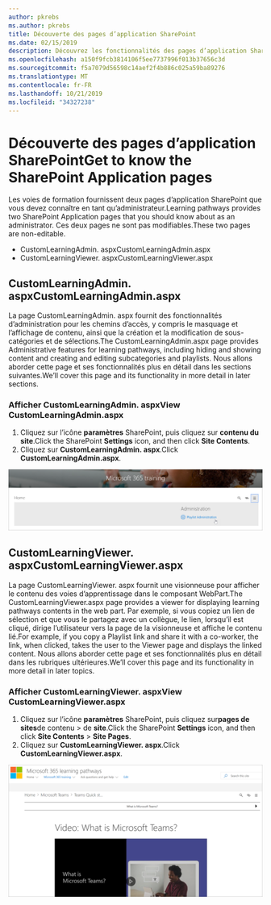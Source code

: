 ```yaml
---
author: pkrebs
ms.author: pkrebs
title: Découverte des pages d’application SharePoint
ms.date: 02/15/2019
description: Découvrez les fonctionnalités des pages d’application SharePoint dans les voies d’apprentissage Microsoft 365.
ms.openlocfilehash: a150f9fcb3814106f5ee7737996f013b37656c3d
ms.sourcegitcommit: f5a7079d56598c14aef2f4b886c025a59ba89276
ms.translationtype: MT
ms.contentlocale: fr-FR
ms.lasthandoff: 10/21/2019
ms.locfileid: "34327238"
---
```

# <a name="get-to-know-the-sharepoint-application-pages"></a><span data-ttu-id="5dd08-103">Découverte des pages d’application SharePoint</span><span class="sxs-lookup"><span data-stu-id="5dd08-103">Get to know the SharePoint Application pages</span></span>

<span data-ttu-id="5dd08-104">Les voies de formation fournissent deux pages d’application SharePoint que vous devez connaître en tant qu’administrateur.</span><span class="sxs-lookup"><span data-stu-id="5dd08-104">Learning pathways provides two SharePoint Application pages that you should know about as an administrator.</span></span> <span data-ttu-id="5dd08-105">Ces deux pages ne sont pas modifiables.</span><span class="sxs-lookup"><span data-stu-id="5dd08-105">These two pages are non-editable.</span></span> 

- <span data-ttu-id="5dd08-106">CustomLearningAdmin. aspx</span><span class="sxs-lookup"><span data-stu-id="5dd08-106">CustomLearningAdmin.aspx</span></span>
- <span data-ttu-id="5dd08-107">CustomLearningViewer. aspx</span><span class="sxs-lookup"><span data-stu-id="5dd08-107">CustomLearningViewer.aspx</span></span>

## <a name="customlearningadminaspx"></a><span data-ttu-id="5dd08-108">CustomLearningAdmin. aspx</span><span class="sxs-lookup"><span data-stu-id="5dd08-108">CustomLearningAdmin.aspx</span></span>

<span data-ttu-id="5dd08-109">La page CustomLearningAdmin. aspx fournit des fonctionnalités d’administration pour les chemins d’accès, y compris le masquage et l’affichage de contenu, ainsi que la création et la modification de sous-catégories et de sélections.</span><span class="sxs-lookup"><span data-stu-id="5dd08-109">The CustomLearningAdmin.aspx page provides Administrative features for learning pathways, including hiding and showing content and creating and editing subcategories and playlists.</span></span> <span data-ttu-id="5dd08-110">Nous allons aborder cette page et ses fonctionnalités plus en détail dans les sections suivantes.</span><span class="sxs-lookup"><span data-stu-id="5dd08-110">We’ll cover this page and its functionality in more detail in later sections.</span></span>

### <a name="view-customlearningadminaspx"></a><span data-ttu-id="5dd08-111">Afficher CustomLearningAdmin. aspx</span><span class="sxs-lookup"><span data-stu-id="5dd08-111">View CustomLearningAdmin.aspx</span></span>

1. <span data-ttu-id="5dd08-112">Cliquez sur l’icône **paramètres** SharePoint, puis cliquez sur **contenu du site**.</span><span class="sxs-lookup"><span data-stu-id="5dd08-112">Click the SharePoint **Settings** icon, and then click **Site Contents**.</span></span> 
2. <span data-ttu-id="5dd08-113">Cliquez sur **CustomLearningAdmin. aspx**.</span><span class="sxs-lookup"><span data-stu-id="5dd08-113">Click **CustomLearningAdmin.aspx**.</span></span> 

![CG-adminapppage. png](media/cg-adminapppage.png)

## <a name="customlearningvieweraspx"></a><span data-ttu-id="5dd08-115">CustomLearningViewer. aspx</span><span class="sxs-lookup"><span data-stu-id="5dd08-115">CustomLearningViewer.aspx</span></span>
<span data-ttu-id="5dd08-116">La page CustomLearningViewer. aspx fournit une visionneuse pour afficher le contenu des voies d’apprentissage dans le composant WebPart.</span><span class="sxs-lookup"><span data-stu-id="5dd08-116">The CustomLearningViewer.aspx page provides a viewer for displaying learning pathways contents in the web part.</span></span> <span data-ttu-id="5dd08-117">Par exemple, si vous copiez un lien de sélection et que vous le partagez avec un collègue, le lien, lorsqu’il est cliqué, dirige l’utilisateur vers la page de la visionneuse et affiche le contenu lié.</span><span class="sxs-lookup"><span data-stu-id="5dd08-117">For example, if you copy a Playlist link and share it with a co-worker, the link, when clicked, takes the user to the Viewer page and displays the linked content.</span></span> <span data-ttu-id="5dd08-118">Nous allons aborder cette page et ses fonctionnalités plus en détail dans les rubriques ultérieures.</span><span class="sxs-lookup"><span data-stu-id="5dd08-118">We’ll cover this page and its functionality in more detail in later topics.</span></span>

### <a name="view-customlearningvieweraspx"></a><span data-ttu-id="5dd08-119">Afficher CustomLearningViewer. aspx</span><span class="sxs-lookup"><span data-stu-id="5dd08-119">View CustomLearningViewer.aspx</span></span>

1. <span data-ttu-id="5dd08-120">Cliquez sur l’icône **paramètres** SharePoint, puis cliquez sur**pages de sites**de contenu > de **site**.</span><span class="sxs-lookup"><span data-stu-id="5dd08-120">Click the SharePoint **Settings** icon, and then click **Site Contents** > **Site Pages**.</span></span> 
2. <span data-ttu-id="5dd08-121">Cliquez sur **CustomLearningViewer. aspx**.</span><span class="sxs-lookup"><span data-stu-id="5dd08-121">Click **CustomLearningViewer.aspx**.</span></span> 

![CG-viewerapppage. png](media/cg-viewerapppage.png)

